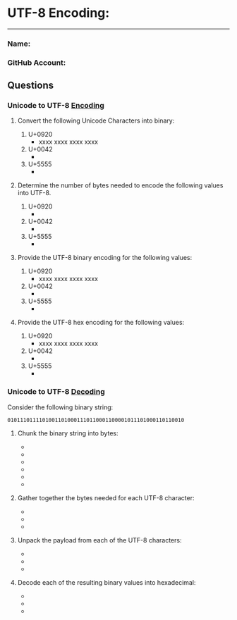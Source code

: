# UTF-8 Encoding:
---
### Name:                                <!-- response -->
### GitHub Account:                      <!-- response -->

## Questions

### Unicode to UTF-8 [Encoding](encode_utf8.md)
1. Convert the following Unicode Characters into binary:
   1. U+0920
      - xxxx xxxx xxxx xxxx  <!-- response -->
   1. U+0042
      -   <!-- response -->
   1. U+5555
      -   <!-- response -->

1. Determine the number of bytes needed to encode the following values into UTF-8.
   1. U+0920
      -   <!-- response -->
   1. U+0042
      -   <!-- response -->
   1. U+5555
      -   <!-- response -->

1. Provide the UTF-8 binary encoding for the following values:
   1. U+0920
      - xxxx xxxx xxxx xxxx  <!-- response -->
   1. U+0042
      -   <!-- response -->
   1. U+5555
      -   <!-- response -->

1. Provide the UTF-8 hex encoding for the following values:
   1. U+0920
      - xxxx xxxx xxxx xxxx  <!-- response -->
   1. U+0042
      -   <!-- response -->
   1. U+5555
      -   <!-- response -->

### Unicode to UTF-8 [Decoding](decode_utf8.md)

Consider the following binary string:
```
01011101111010011010001110110001100001011101000110110010
```

1. Chunk the binary string into bytes:
   -   <!-- response -->
   -   <!-- response -->
   -   <!-- response -->
   -   <!-- response -->
   -   <!-- response -->
   -   <!-- response -->

1. Gather together the bytes needed for each UTF-8 character:
   -   <!-- response -->
   -   <!-- response -->
   -   <!-- response -->

1. Unpack the payload from each of the UTF-8 characters:
   -   <!-- response -->
   -   <!-- response -->
   -   <!-- response -->

1. Decode each of the resulting binary values into hexadecimal:
   -   <!-- response -->
   -   <!-- response -->
   -   <!-- response -->




